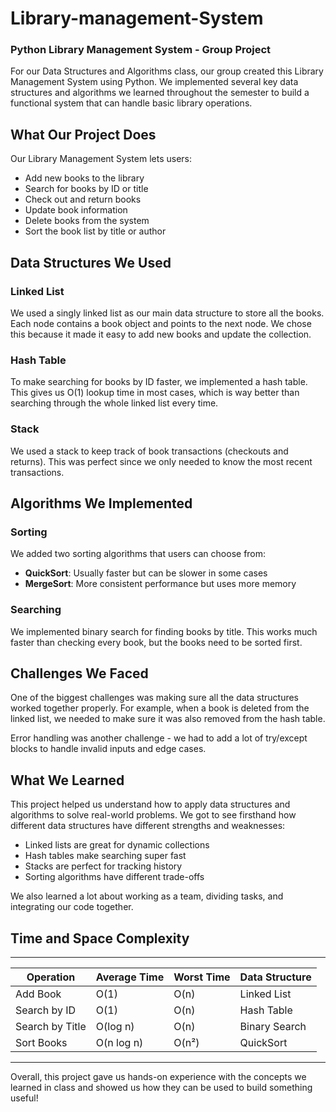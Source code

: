 # Library-management-System
### Python Library Management System - Group Project

For our Data Structures and Algorithms class, our group created this Library Management System using Python. We implemented several key data structures and algorithms we learned throughout the semester to build a functional system that can handle basic library operations.

## What Our Project Does

Our Library Management System lets users:

- Add new books to the library
- Search for books by ID or title
- Check out and return books
- Update book information
- Delete books from the system
- Sort the book list by title or author


## Data Structures We Used

### Linked List

We used a singly linked list as our main data structure to store all the books. Each node contains a book object and points to the next node. We chose this because it made it easy to add new books and update the collection.

### Hash Table

To make searching for books by ID faster, we implemented a hash table. This gives us O(1) lookup time in most cases, which is way better than searching through the whole linked list every time.

### Stack

We used a stack to keep track of book transactions (checkouts and returns). This was perfect since we only needed to know the most recent transactions.

## Algorithms We Implemented

### Sorting

We added two sorting algorithms that users can choose from:

- **QuickSort**: Usually faster but can be slower in some cases
- **MergeSort**: More consistent performance but uses more memory


### Searching

We implemented binary search for finding books by title. This works much faster than checking every book, but the books need to be sorted first.

## Challenges We Faced

One of the biggest challenges was making sure all the data structures worked together properly. For example, when a book is deleted from the linked list, we needed to make sure it was also removed from the hash table.

Error handling was another challenge - we had to add a lot of try/except blocks to handle invalid inputs and edge cases.

## What We Learned

This project helped us understand how to apply data structures and algorithms to solve real-world problems. We got to see firsthand how different data structures have different strengths and weaknesses:

- Linked lists are great for dynamic collections
- Hash tables make searching super fast
- Stacks are perfect for tracking history
- Sorting algorithms have different trade-offs


We also learned a lot about working as a team, dividing tasks, and integrating our code together.

## Time and Space Complexity

----------------------------------------------------------------
| Operation       | Average Time | Worst Time | Data Structure |
|-----------------|--------------|------------|----------------|
| Add Book        |     O(1)     |    O(n)    | Linked List    |
| Search by ID    |     O(1)     |    O(n)    | Hash Table     |
| Search by Title |   O(log n)   |    O(n)    | Binary Search  |
| Sort Books      |  O(n log n)  |    O(n²)   | QuickSort      |
----------------------------------------------------------------

Overall, this project gave us hands-on experience with the concepts we learned in class and showed us how they can be used to build something useful!

